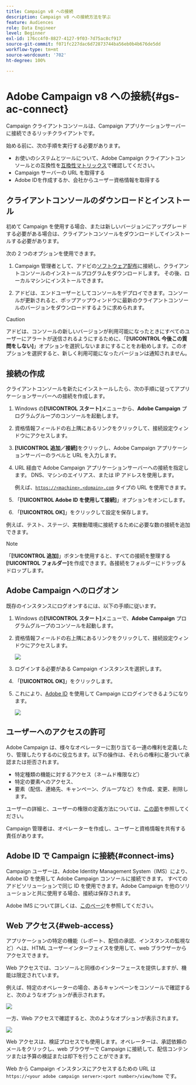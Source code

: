 ```yaml
---
title: Campaign v8 への接続
description: Campaign v8 への接続方法を学ぶ
feature: Audiences
role: Data Engineer
level: Beginner
exl-id: 176cc4f0-8827-4127-9f03-7d75ac8cf917
source-git-commit: f071fc227dac6d72873744ba56eb0b4b676de5dd
workflow-type: tm+mt
source-wordcount: '702'
ht-degree: 100%

---
```


# Adobe Campaign v8 への接続{#gs-ac-connect}

Campaign クライアントコンソールは、Campaign アプリケーションサーバーに接続できるリッチクライアントです。

始める前に、次の手順を実行する必要があります。

* お使いのシステムとツールについて、Adobe Campaign クライアントコンソールとの互換性を[互換性マトリックス](compatibility-matrix.md)で確認してください。
* Campaign サーバーの URL を取得する
* Adobe IDを作成するか、会社からユーザー資格情報を取得する

## クライアントコンソールのダウンロードとインストール

初めて Campaign を使用する場合、または新しいバージョンにアップグレードする必要がある場合は、クライアントコンソールをダウンロードしてインストールする必要があります。

次の 2 つのオプションを使用できます。

1. Campaign 管理者として、アドビの[ソフトウェア配布](https://experience.adobe.com/#/downloads/content/software-distribution/ja/campaign.html)に接続し、クライアントコンソールのインストールプログラムをダウンロードします。 その後、ローカルマシンにインストールできます。

1. アドビは、エンドユーザーとしてコンソールをデプロイできます。コンソールが更新されると、ポップアップウィンドウに最新のクライアントコンソールのバージョンをダウンロードするように求められます。

>[!CAUTION]
>
>アドビは、コンソールの新しいバージョンが利用可能になったときにすべてのユーザーにアラートが送信されるようにするために、「**[!UICONTROL 今後この質問をしない]**」オプションを選択しないままにすることをお勧めします。このオプションを選択すると、新しく利用可能になったバージョンは通知されません。

## 接続の作成

クライアントコンソールを新たにインストールしたら、次の手順に従ってアプリケーションサーバーへの接続を作成します。

1. Windows の&#x200B;**[!UICONTROL スタート]**&#x200B;メニューから、**Adobe Campaign** プログラムグループのコンソールを起動します。

1. 資格情報フィールドの右上隅にあるリンクをクリックして、接続設定ウィンドウにアクセスします。

1. **[!UICONTROL 追加／接続]**&#x200B;をクリックし、Adobe Campaign アプリケーションサーバーのラベルと URL を入力します。

1. URL 経由で Adobe Campaign アプリケーションサーバーへの接続を指定します。 DNS、マシンのエイリアス、または IP アドレスを使用します。

   例えば、[`https://<machine>.<domain>.com`](https://myserver.adobe.com) タイプの URL を使用できます。

1. 「**[!UICONTROL Adobe ID を使用して接続]**」オプションをオンにします。

1. 「**[!UICONTROL OK]**」をクリックして設定を保存します。

例えば、テスト、ステージ、実稼動環境に接続するために必要な数の接続を追加できます。

>[!NOTE]
>
>「**[!UICONTROL 追加]**」ボタンを使用すると、すべての接続を整理する&#x200B;**[!UICONTROL フォルダー]**&#x200B;を作成できます。各接続をフォルダーにドラッグ＆ドロップします。

## Adobe Campaign へのログオン

既存のインスタンスにログオンするには、以下の手順に従います。

1. Windows の&#x200B;**[!UICONTROL スタート]**&#x200B;メニューで、**Adobe Campaign** プログラムグループのコンソールを起動します。

1. 資格情報フィールドの右上隅にあるリンクをクリックして、接続設定ウィンドウにアクセスします。

   ![](assets/connectToCampaign.png)

1. ログインする必要がある Campaign インスタンスを選択します。

1. 「**[!UICONTROL OK]**」をクリックします。

1. これにより、[Adobe ID](#connect-ims) を使用して Campaign にログインできるようになります。

   ![](assets/adobeID.png)

## ユーザーへのアクセスの許可

Adobe Campaign は、様々なオペレーターに割り当てる一連の権利を定義したり、管理したりするのに役立ちます。以下の操作は、それらの権利に基づいて承認または拒否されます。

* 特定種類の機能に対するアクセス（ネームド権限など）
* 特定の要素へのアクセス、
* 要素（配信、連絡先、キャンペーン、グループなど）を作成、変更、削除します。

ユーザーの詳細と、ユーザーの権限の定義方法については、[この節](permissions.md)を参照してください。

Campaign 管理者は、オペレーターを作成し、ユーザーと資格情報を共有する責任があります。

## Adobe ID で Campaign に接続{#connect-ims}

Campaign ユーザーは、Adobe Identity Management System（IMS）により、Adobe ID を使用して Adobe Campaign コンソールに接続できます。 すべてのアドビソリューションで同じ ID を使用できます。Adobe Campaign を他のソリューションと共に使用する場合、接続は保存されます。

Adobe IMS について詳しくは、[このページ](https://helpx.adobe.com/jp/enterprise/using/identity.html)を参照してください。

## Web アクセス{#web-access}

アプリケーションの特定の機能（レポート、配信の承認、インスタンスの監視など）へは、HTML ユーザーインターフェイスを使用して、web ブラウザーからアクセスできます。

Web アクセスでは、コンソールと同様のインターフェースを提供しますが、機能は限定されています。

例えば、特定のオペレーターの場合、あるキャンペーンをコンソールで確認すると、次のようなオプションが表示されます。 

![](assets/campaign-from-console.png)

一方、Web アクセスで確認すると、次のようなオプションが表示されます。

![](assets/campaign-from-web.png)

Web アクセスは、検証プロセスでも使用します。オペレーターは、承認依頼のメールをクリックし、web ブラウザーで Campaign に接続して、配信コンテンツまたは予算の検証または却下を行うことができます。

Web から Campaign インスタンスにアクセスするための URL は `https://<your adobe campaign server>:<port number>/view/home` です。
